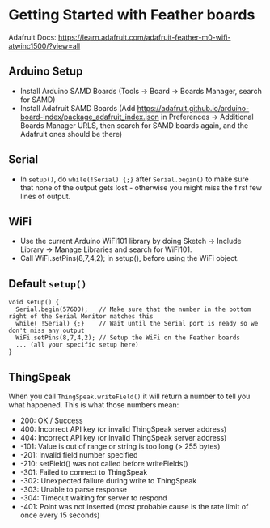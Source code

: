 # Getting Started with Feather boards

Adafruit Docs: https://learn.adafruit.com/adafruit-feather-m0-wifi-atwinc1500/?view=all

## Arduino Setup

* Install Arduino SAMD Boards (Tools -> Board -> Boards Manager, search for SAMD)
* Install Adafruit SAMD Boards (Add https://adafruit.github.io/arduino-board-index/package_adafruit_index.json in Preferences -> Additional Boards Manager URLS, then search for SAMD boards again, and the Adafruit ones should be there)


## Serial
* In `setup()`, do `while(!Serial) {;}` after `Serial.begin()` to make sure that none of the output gets lost - otherwise you might miss the first few lines of output.

## WiFi
* Use the current Arduino WiFi101 library by doing Sketch -> Include Library -> Manage Libraries and search for WiFi101.
* Call WiFi.setPins(8,7,4,2); in setup(), before using the WiFi object.

## Default `setup()`
```arduino
void setup() {
  Serial.begin(57600);   // Make sure that the number in the bottom right of the Serial Monitor matches this
  while( !Serial) {;}    // Wait until the Serial port is ready so we don't miss any output
  WiFi.setPins(8,7,4,2); // Setup the WiFi on the Feather boards
  ... (all your specific setup here)
}
```

## ThingSpeak
When you call `ThingSpeak.writeField()` it will return a number to tell you what happened. This is what those numbers mean:
* 200: OK / Success
* 400: Incorrect API key (or invalid ThingSpeak server address)
* 404: Incorrect API key (or invalid ThingSpeak server address)
* -101: Value is out of range or string is too long (> 255 bytes)
* -201: Invalid field number specified
* -210: setField() was not called before writeFields()
* -301: Failed to connect to ThingSpeak
* -302: Unexpected failure during write to ThingSpeak
* -303: Unable to parse response
* -304: Timeout waiting for server to respond
* -401: Point was not inserted (most probable cause is the rate limit of once every 15 seconds)

